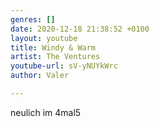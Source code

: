 ```yaml
---
genres: []
date: 2020-12-18 21:38:52 +0100
layout: youtube
title: Windy & Warm
artist: The Ventures
youtube-url: sV-yNUYkWrc
author: Valer

---
```

neulich im 4mal5